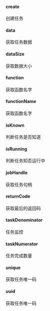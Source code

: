 #### create
创建任务
#### data
获取任务数据
#### dataSize
获取数据大小
#### function
获取函数名字 
#### functionName
获取函数名字
#### isKnown
判断任务是否知道
#### isRunning
判断任务知否运行中
#### jobHandle
获取任务句柄
#### returnCode
获取最后的返回码
#### taskDenominator
任务监控
#### taskNumerator
任务完成数量
#### unique
获取任务唯一码
#### uuid
获取任务唯一码